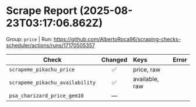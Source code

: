 # Scrape Report (2025-08-23T03:17:06.862Z)

Group: `price`  |  Run: https://github.com/AlbertoRoca96/scraping-checks-scheduler/actions/runs/17170505357

| Check | Changed | Keys | Error |
|---|:---:|:--|:--|
| `scrapeme_pikachu_price` | ✅ | price, raw |  |
| `scrapeme_pikachu_availability` | ✅ | available, raw |  |
| `psa_charizard_price_gem10` | — |  |  |
